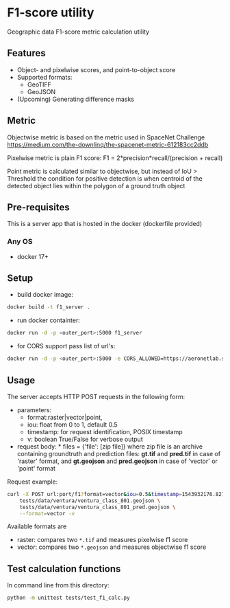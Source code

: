 # F1-score utility

Geographic data F1-score metric calculation utility

## Features

- Object- and pixelwise scores, and point-to-object score
- Supported formats:
  - GeoTIFF
  - GeoJSON
- (Upcoming) Generating difference masks

## Metric

Objectwise metric is based on the metric used in SpaceNet Challenge
https://medium.com/the-downlinq/the-spacenet-metric-612183cc2ddb

Pixelwise metric is plain F1 score:
F1 = 2\*precision\*recall/(precision + recall)

Point metric is calculated similar to objectwise, but instead of IoU > Threshold the
condition for positive detection is when centroid of the detected object lies within the polygon
of a ground truth object

## Pre-requisites

This is a server app that is hosted in the docker (dockerfile provided)

### Any OS

- docker 17+

## Setup

- build docker image:

```bash
docker build -t f1_server .
```

- run docker containter:

```bash
docker run -d -p <outer_port>:5000 f1_server
```

- for CORS support pass list of url's:

```bash
docker run -d -p <outer_port>:5000 -e CORS_ALLOWED=https://aeronetlab.space,http://osd.aeronetlab.space f1_server
```

## Usage

The server accepts HTTP POST requests in the following form:

- parameters:
  - format:raster|vector|point,
  - iou: float from 0 to 1, default 0.5
  - timestamp: for request identification, POSIX timestamp
  - v: boolean True/False for verbose output
- request body: \* files = {'file': [zip file]}
  where zip file is an archive containing groundtruth and prediction files:
  <b>gt.tif</b> and <b>pred.tif</b> in case of 'raster' format,
  and <b>gt.geojson</b> and <b>pred.geojson</b> in case of 'vector' or 'point' format

Request example:

```bash
curl -X POST url:port/f1?format=vector&iou=0.5&timestamp=1543932176.827446?v=True \
    tests/data/ventura/ventura_class_801.geojson \
    tests/data/ventura/ventura_class_801_pred.geojson \
    --format=vector -v
```

Available formats are

- raster: compares two `*.tif` and measures pixelwise f1 score
- vector: compares two `*.geojson` and measures objectwise f1 score

## Test calculation functions

In command line from this directory:

```bash
python -m unittest tests/test_f1_calc.py
```
